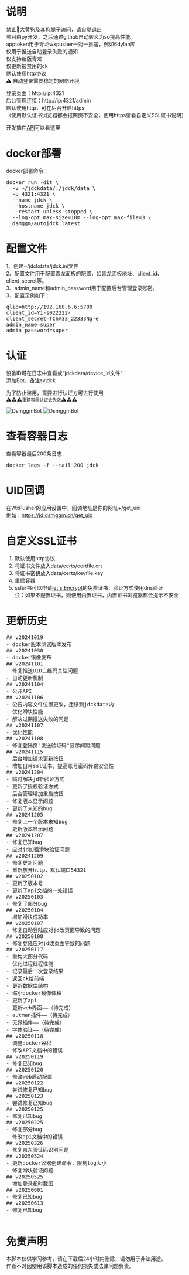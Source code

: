# 说明
禁止🚫大黄狗及其狗腿子访问，请自觉退出  
项目由py开发，之后通过github自动转义为so提高性能。  
apptoken用于青龙wxpusher一对一推送，例如6dylan库  
仅用于推送自动登录失败的通知  
仅支持新版青龙  
仅更新被禁用的ck  
默认使用http协议  
⚠ 自动登录需要稳定的网络环境  

登录页面：http://ip:4321  
后台管理连接：http://ip:4321/admin  
默认使用http，可在后台开启https  
（使用默认证书浏览器都会报网页不安全，使用https请看自定义SSL证书说明）  

开发插件[API](https://github.com/dsmggm/svjdck/blob/main/README_API.md)可以看这里  
# docker部署
docker部署命令：  
<pre>
docker run -dit \
  -v ~/jdckdata/:/jdck/data \
  -p 4321:4321 \
  --name jdck \
  --hostname jdck \
  --restart unless-stopped \
  --log-opt max-size=10m --log-opt max-file=3 \
  dsmggm/autojdck:latest
</pre>

# 配置文件
1、创建~/jdckdata/jdck.ini文件  
2、配置文件用于配置青龙面板的配置，如青龙面板地址、client_id、client_secret等。  
3、admin_name和admin_password用于配置后台管理登录账密。  
3、配置示例如下：  
<pre>
qlip=http://192.168.6.6:5700
client_id=Yi-s022222-
client_secret=TChA33_22333Ng-e
admin_name=super
admin_password=super
</pre>

# 认证
设备ID可在日志中查看或“jdckdata/device_id文件”  
添加Bot，备注svjdck  

  
为了防止滥用，需要进行认证方可进行使用  
⚠⚠⚠`重建容器认证会失效`⚠⚠⚠  
  
![DsmggmBot](qq.png)
![DsmggmBot](DsmggmBot.png)

# 查看容器日志
查看容器最后200条日志
<pre>
docker logs -f --tail 200 jdck
</pre>

# UID回调
在WxPusher的应用设置中，回调地址是你的网址+/get_uid  
例如：https://jd.dsmggm.cn/get_uid  

# 自定义SSL证书
1. 默认使用http协议  
2. 将证书文件放入data/certs/certfile.crt  
3. 将证书密钥放入data/certs/keyfile.key  
4. 重启容器  
5. ssl证书可以申请[let's Encrypt](https://letsencrypt.osfipin.com/jump/share?code=RK4KXEV6)的免费证书，验证方式使用dns验证    
注：如果不配置证书，则使用内置证书，内置证书浏览器都会提示不安全  

# 更新历史
<pre>
## v20241019
- docker版本测试版本发布
## v20241030
- docker镜像发布
## v20241101
- 修复推送UID二维码关注问题
- 自动更新机制
## v20241104
- 公开API
## v20241106
- 公告内容文件位置更改，迁移到jdckdata内
- 优化滑块性能
- 解决过期推送失败的问题
## v20241107
- 优化性能
## v20241108
- 修复登陆页"发送验证码"显示间距问题
## v20241115
- 后台增加请求更新按钮
- 增加自带ssl证书，提高账号密码传输安全性
## v20241204
- 临时解决jd新验证方式
- 更新了授权验证方式
- 后台管理增加重启按钮
- 修复版本显示问题
- 更新了未知的bug
## v20241205
- 修复上一个版本未知bug
- 更新版本显示问题
## v20241207
- 修复已知bug
- 应对jd加强滑块验证问题
## v20241209
- 修复更新问题
- 重新放开http，默认端口54321
## v20250102
- 更新了版本号
- 更新了api文档的一处错误
## v20250103
- 修复了部分bug
## v20250104
- 增加滑块成功率  
## v20250107
- 修复自动登陆应对jd改页面导致的问题  
## v20250108
- 修复登陆应对jd改页面导致的问题  
## v20250117
- 重构大部分代码
- 优化进程线程性能
- 记录最后一次登录结果
- 返回ck给前端
- 更新数据库结构
- 缩小docker镜像体积
- 更新了api
- 更新web界面——（待完成）
- autman插件——（待完成）
- 无界插件——（待完成）
- 字体验证——（待完成）
## v20250118
- 调整docker容积
- 修改API文档中的错误
## v20250119
- 修复已知bug
## v20250120
- 修改web启动配置
## v20250122
- 尝试修复已知bug
## v20250123
- 尝试修复已知bug
## v20250125
- 修复已知bug
## v20250225
- 修复部分bug
- 修改api文档中的错误
## v20250326
- 修复京东验证码识别问题
## v20250524
- 更新docker容器创建命令，限制log大小
- 修复滑块验证问题
## v20250525
- 增加登录超时截图
## v20250601
- 修复已知bug
## v20250613
- 修复已知bug

</pre>


# 免责声明  
本脚本仅供学习参考，请在下载后24小时内删除，请勿用于非法用途。  
作者不对因使用该脚本造成的任何损失或法律问题负责。  
